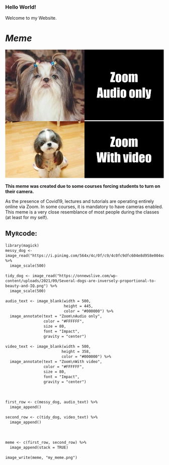 ### Hello World!
Welcome to my Website.

# _Meme_
![Image](my_meme.png)

**This meme was created due to some courses forcing students to turn on their camera.**

As the presence of Covid19, lectures and tutorials are operating entirely online via Zoom. In some courses, it is mandatory to have cameras enabled.
This meme is a very close resemblance of most people during the classes (at least for my self).

## My``` R ```code:
```{r}
library(magick)
messy_dog <- image_read("https://i.pinimg.com/564x/4c/0f/c9/4c0fc9dfc604e8d958e004eac4e4a3e3.jpg") %>%
  image_scale(500)

tidy_dog <- image_read("https://onnewslive.com/wp-content/uploads/2021/09/Several-dogs-are-inversely-proportional-to-beauty-and-IQ.png") %>%
  image_scale(500)

audio_text <- image_blank(width = 500, 
                          height = 445, 
                          color = "#000000") %>%
  image_annotate(text = "Zoom\nAudio only",
                 color = "#FFFFFF",
                 size = 80,
                 font = "Impact",
                 gravity = "center")

video_text <- image_blank(width = 500, 
                         height = 358, 
                         color = "#000000") %>%
  image_annotate(text = "Zoom\nWith video",
                 color = "#FFFFFF",
                 size = 80,
                 font = "Impact",
                 gravity = "center")



first_row <- c(messy_dog, audio_text) %>%
  image_append()

second_row <- c(tidy_dog, video_text) %>%
  image_append()



meme <- c(first_row, second_row) %>%
  image_append(stack = TRUE)

image_write(meme, "my_meme.png")
```
